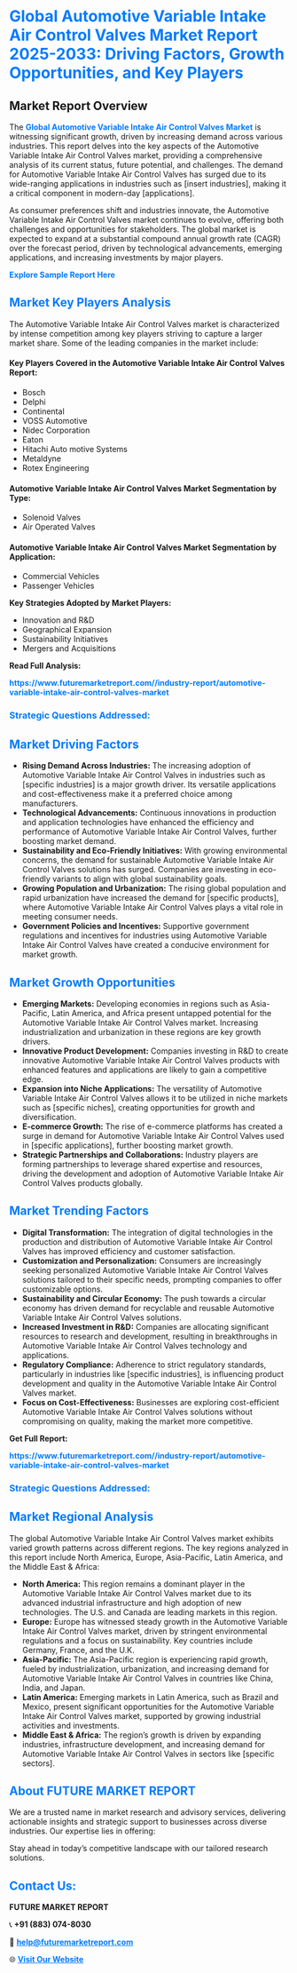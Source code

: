<h1 style="color: #007BFF;">Global Automotive Variable Intake Air Control Valves Market Report 2025-2033: Driving Factors, Growth Opportunities, and Key Players</h1>

<section id="overview">
<h2>Market Report Overview</h2>
<p>The <a href="https://www.futuremarketreport.com//industry-report/automotive-variable-intake-air-control-valves-market" style="color: #007BFF; text-decoration: none;"><strong>Global Automotive Variable Intake Air Control Valves Market</strong></a> is witnessing significant growth, driven by increasing demand across various industries. This report delves into the key aspects of the Automotive Variable Intake Air Control Valves market, providing a comprehensive analysis of its current status, future potential, and challenges. The demand for Automotive Variable Intake Air Control Valves has surged due to its wide-ranging applications in industries such as [insert industries], making it a critical component in modern-day [applications].</p>
<p>As consumer preferences shift and industries innovate, the Automotive Variable Intake Air Control Valves market continues to evolve, offering both challenges and opportunities for stakeholders. The global market is expected to expand at a substantial compound annual growth rate (CAGR) over the forecast period, driven by technological advancements, emerging applications, and increasing investments by major players.</p>
</section>

<section id="overview">
<p><a href="https://www.futuremarketreport.com//request-sample/reportId=87477" style="color: #007BFF; text-decoration: none;"><strong>Explore Sample Report Here</strong></a></p>
</section>

<section id="key-players">
<h2 style="color: #007BFF;">Market Key Players Analysis</h2>
<p>The Automotive Variable Intake Air Control Valves market is characterized by intense competition among key players striving to capture a larger market share. Some of the leading companies in the market include:</p>
<h4>Key Players Covered in the Automotive Variable Intake Air Control Valves Report:</h4>
<ul><li>Bosch</li><li>Delphi</li><li>Continental</li><li>VOSS Automotive</li><li>Nidec Corporation</li><li>Eaton</li><li>Hitachi Auto motive Systems</li><li>Metaldyne</li><li>Rotex Engineering</li></ul>
<h4>Automotive Variable Intake Air Control Valves Market Segmentation by Type:</h4>
<ul><li>Solenoid Valves</li><li>Air Operated Valves</li></ul>

<h4>Automotive Variable Intake Air Control Valves Market Segmentation by Application:</h4>
<ul><li>Commercial Vehicles</li><li>Passenger Vehicles</li></ul>
<p><strong>Key Strategies Adopted by Market Players:</strong></p>
<ul>
<li>Innovation and R&D</li>
<li>Geographical Expansion</li>
<li>Sustainability Initiatives</li>
<li>Mergers and Acquisitions</li>
</ul>
</section>

<section>
<p><strong>Read Full Analysis: </strong></p><a href="https://www.futuremarketreport.com//industry-report/automotive-variable-intake-air-control-valves-market" style="color: #007BFF; text-decoration: none;"><strong>https://www.futuremarketreport.com//industry-report/automotive-variable-intake-air-control-valves-market</strong></a>
<h3 style="color: #007BFF;">Strategic Questions Addressed:</h3>
</section>

<section id="driving-factors">
<h2 style="color: #007BFF;">Market Driving Factors</h2>
<ul>
<li><strong>Rising Demand Across Industries:</strong> The increasing adoption of Automotive Variable Intake Air Control Valves in industries such as [specific industries] is a major growth driver. Its versatile applications and cost-effectiveness make it a preferred choice among manufacturers.</li>
<li><strong>Technological Advancements:</strong> Continuous innovations in production and application technologies have enhanced the efficiency and performance of Automotive Variable Intake Air Control Valves, further boosting market demand.</li>
<li><strong>Sustainability and Eco-Friendly Initiatives:</strong> With growing environmental concerns, the demand for sustainable Automotive Variable Intake Air Control Valves solutions has surged. Companies are investing in eco-friendly variants to align with global sustainability goals.</li>
<li><strong>Growing Population and Urbanization:</strong> The rising global population and rapid urbanization have increased the demand for [specific products], where Automotive Variable Intake Air Control Valves plays a vital role in meeting consumer needs.</li>
<li><strong>Government Policies and Incentives:</strong> Supportive government regulations and incentives for industries using Automotive Variable Intake Air Control Valves have created a conducive environment for market growth.</li>
</ul>
</section>

<section id="growth-opportunities">
<h2 style="color: #007BFF;">Market Growth Opportunities</h2>
<ul>
<li><strong>Emerging Markets:</strong> Developing economies in regions such as Asia-Pacific, Latin America, and Africa present untapped potential for the Automotive Variable Intake Air Control Valves market. Increasing industrialization and urbanization in these regions are key growth drivers.</li>
<li><strong>Innovative Product Development:</strong> Companies investing in R&D to create innovative Automotive Variable Intake Air Control Valves products with enhanced features and applications are likely to gain a competitive edge.</li>
<li><strong>Expansion into Niche Applications:</strong> The versatility of Automotive Variable Intake Air Control Valves allows it to be utilized in niche markets such as [specific niches], creating opportunities for growth and diversification.</li>
<li><strong>E-commerce Growth:</strong> The rise of e-commerce platforms has created a surge in demand for Automotive Variable Intake Air Control Valves used in [specific applications], further boosting market growth.</li>
<li><strong>Strategic Partnerships and Collaborations:</strong> Industry players are forming partnerships to leverage shared expertise and resources, driving the development and adoption of Automotive Variable Intake Air Control Valves products globally.</li>
</ul>
</section>

<section id="trending-factors">
<h2 style="color: #007BFF;">Market Trending Factors</h2>
<ul>
<li><strong>Digital Transformation:</strong> The integration of digital technologies in the production and distribution of Automotive Variable Intake Air Control Valves has improved efficiency and customer satisfaction.</li>
<li><strong>Customization and Personalization:</strong> Consumers are increasingly seeking personalized Automotive Variable Intake Air Control Valves solutions tailored to their specific needs, prompting companies to offer customizable options.</li>
<li><strong>Sustainability and Circular Economy:</strong> The push towards a circular economy has driven demand for recyclable and reusable Automotive Variable Intake Air Control Valves solutions.</li>
<li><strong>Increased Investment in R&D:</strong> Companies are allocating significant resources to research and development, resulting in breakthroughs in Automotive Variable Intake Air Control Valves technology and applications.</li>
<li><strong>Regulatory Compliance:</strong> Adherence to strict regulatory standards, particularly in industries like [specific industries], is influencing product development and quality in the Automotive Variable Intake Air Control Valves market.</li>
<li><strong>Focus on Cost-Effectiveness:</strong> Businesses are exploring cost-efficient Automotive Variable Intake Air Control Valves solutions without compromising on quality, making the market more competitive.</li>
</ul>
</section>

<section>
<p><strong>Get Full Report: </strong></p><a href="https://www.futuremarketreport.com//industry-report/automotive-variable-intake-air-control-valves-market" style="color: #007BFF; text-decoration: none;"><strong>https://www.futuremarketreport.com//industry-report/automotive-variable-intake-air-control-valves-market</strong></a>
<h3 style="color: #007BFF;">Strategic Questions Addressed:</h3>
</section>


<section id="regional-analysis">
<h2 style="color: #007BFF;">Market Regional Analysis</h2>
<p>The global Automotive Variable Intake Air Control Valves market exhibits varied growth patterns across different regions. The key regions analyzed in this report include North America, Europe, Asia-Pacific, Latin America, and the Middle East & Africa:</p>
<ul>
<li><strong>North America:</strong> This region remains a dominant player in the Automotive Variable Intake Air Control Valves market due to its advanced industrial infrastructure and high adoption of new technologies. The U.S. and Canada are leading markets in this region.</li>
<li><strong>Europe:</strong> Europe has witnessed steady growth in the Automotive Variable Intake Air Control Valves market, driven by stringent environmental regulations and a focus on sustainability. Key countries include Germany, France, and the U.K.</li>
<li><strong>Asia-Pacific:</strong> The Asia-Pacific region is experiencing rapid growth, fueled by industrialization, urbanization, and increasing demand for Automotive Variable Intake Air Control Valves in countries like China, India, and Japan.</li>
<li><strong>Latin America:</strong> Emerging markets in Latin America, such as Brazil and Mexico, present significant opportunities for the Automotive Variable Intake Air Control Valves market, supported by growing industrial activities and investments.</li>
<li><strong>Middle East & Africa:</strong> The region’s growth is driven by expanding industries, infrastructure development, and increasing demand for Automotive Variable Intake Air Control Valves in sectors like [specific sectors].</li>
</ul>
</section>

<footer>
<h2 style="color: #007BFF;">About FUTURE MARKET REPORT</h2>
<p>We are a trusted name in market research and advisory services, delivering actionable insights and strategic support to businesses across diverse industries. Our expertise lies in offering:</p>

<p>Stay ahead in today’s competitive landscape with our tailored research solutions.</p>

<h2 style="color: #007BFF;">Contact Us:</h2>
<p><strong>FUTURE MARKET REPORT</strong></p>
<p>📞 <strong>+91 (883) 074-8030</strong></p>
<p>📧 <strong><a href="mailto:help@futuremarketreport.com" style="color: #007BFF;">help@futuremarketreport.com</a></strong></p>
<p>🌐 <strong><a href="https://www.futuremarketreport.com/" style="color: #007BFF;">Visit Our Website</a></strong></p>
</footer>